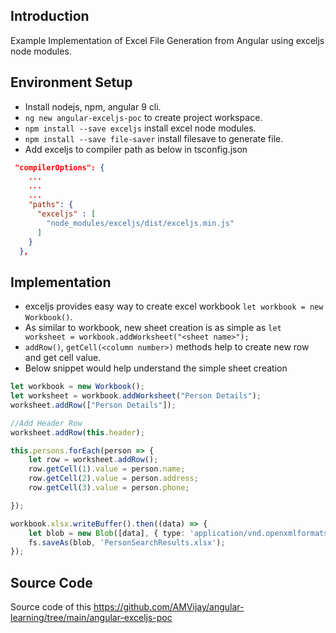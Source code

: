 ## Introduction
Example Implementation of Excel File Generation from Angular using exceljs node modules.

## Environment Setup
* Install nodejs, npm, angular 9 cli.
* `ng new angular-exceljs-poc` to create project workspace.
* `npm install --save exceljs` install excel node modules.
* `npm install --save file-saver` install filesave to generate file.
* Add exceljs to compiler path as below in tsconfig.json
```json
 "compilerOptions": {
    ...
    ...
    ...
    "paths": {
      "exceljs" : [
        "node_modules/exceljs/dist/exceljs.min.js"
      ]
    }
  },
```

## Implementation
* exceljs provides easy way to create excel workbook `let workbook = new Workbook()`. 
* As similar to workbook, new sheet creation is as simple as `let worksheet = workbook.addWorksheet("<sheet name>");`
* `addRow()`, `getCell(<column number>)` methods help to create new row and get cell value.
* Below snippet would help understand the simple sheet creation 

```typescript
let workbook = new Workbook();
let worksheet = workbook.addWorksheet("Person Details");
worksheet.addRow(["Person Details"]);

//Add Header Row
worksheet.addRow(this.header);

this.persons.forEach(person => {
    let row = worksheet.addRow();
    row.getCell(1).value = person.name;
    row.getCell(2).value = person.address;
    row.getCell(3).value = person.phone;

});

workbook.xlsx.writeBuffer().then((data) => {
    let blob = new Blob([data], { type: 'application/vnd.openxmlformats-officedocument.spreadsheetml.sheet' });
    fs.saveAs(blob, 'PersonSearchResults.xlsx');
});
```

## Source Code
Source code of this https://github.com/AMVijay/angular-learning/tree/main/angular-exceljs-poc






